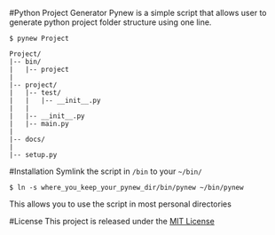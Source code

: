 #Python Project Generator
Pynew is a simple script that allows user to generate python project folder structure using one line.

```
$ pynew Project
```

```
Project/
|-- bin/
|   |-- project
|
|-- project/
|   |-- test/
|   |   |-- __init__.py
|   |
|   |-- __init__.py
|   |-- main.py
|
|-- docs/
|
|-- setup.py
```

#Installation
Symlink the script in `/bin` to your `~/bin/`

```
$ ln -s where_you_keep_your_pynew_dir/bin/pynew ~/bin/pynew
```
This allows you to use the script in most personal directories

#License
This project is released under the [MIT License](http://opensource.org/licenses/MIT)
